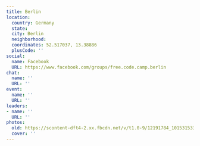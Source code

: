 ```yaml
---
title: Berlin
location:
  country: Germany
  state: 
  city: Berlin
  neighborhood: 
  coordinates: 52.517037, 13.38886
  plusCode: ''
social:
  name: Facebook
  URL: https://www.facebook.com/groups/free.code.camp.berlin
chat:
  name: ''
  URL: ''
event:
  name: ''
  URL: ''
leaders:
- name: ''
  URL: ''
photos:
  old: https://scontent-dft4-2.xx.fbcdn.net/v/t1.0-9/12191784_10153153358867036_8617763423972408461_n.jpg?oh=52e42945faedb08fdcf8554fccbeef30&oe=595B9EA7
  cover: ''
---
```

